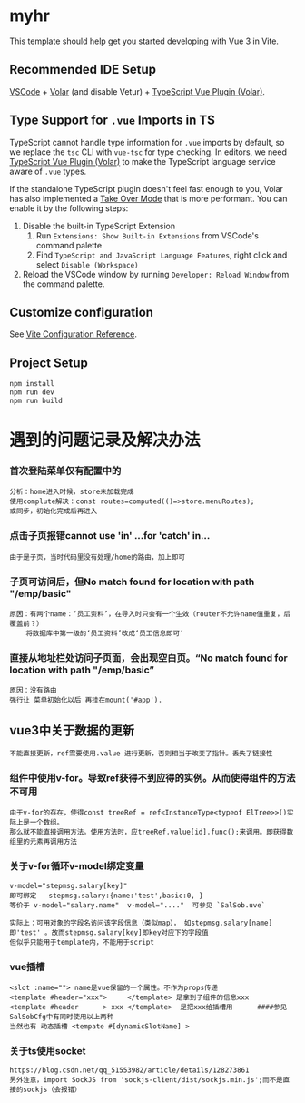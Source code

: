 # myhr

This template should help get you started developing with Vue 3 in Vite.

## Recommended IDE Setup

[VSCode](https://code.visualstudio.com/) + [Volar](https://marketplace.visualstudio.com/items?itemName=Vue.volar) (and disable Vetur) + [TypeScript Vue Plugin (Volar)](https://marketplace.visualstudio.com/items?itemName=Vue.vscode-typescript-vue-plugin).

## Type Support for `.vue` Imports in TS

TypeScript cannot handle type information for `.vue` imports by default, so we replace the `tsc` CLI with `vue-tsc` for type checking. In editors, we need [TypeScript Vue Plugin (Volar)](https://marketplace.visualstudio.com/items?itemName=Vue.vscode-typescript-vue-plugin) to make the TypeScript language service aware of `.vue` types.

If the standalone TypeScript plugin doesn't feel fast enough to you, Volar has also implemented a [Take Over Mode](https://github.com/johnsoncodehk/volar/discussions/471#discussioncomment-1361669) that is more performant. You can enable it by the following steps:

1. Disable the built-in TypeScript Extension
    1) Run `Extensions: Show Built-in Extensions` from VSCode's command palette
    2) Find `TypeScript and JavaScript Language Features`, right click and select `Disable (Workspace)`
2. Reload the VSCode window by running `Developer: Reload Window` from the command palette.

## Customize configuration

See [Vite Configuration Reference](https://vitejs.dev/config/).

## Project Setup
```sh
npm install
npm run dev
npm run build
```
# 遇到的问题记录及解决办法
### 首次登陆菜单仅有配置中的
    分析：home进入时候，store未加载完成
    使用complute解决：const routes=computed(()=>store.menuRoutes);
    或同步，初始化完成后再进入
### 点击子页报错cannot use 'in' ...for 'catch' in...
    由于是子页，当时代码里没有处理/home的路由，加上即可
### 子页可访问后，但No match found for location with path "/emp/basic"
    原因：有两个name：‘员工资料’，在导入时只会有一个生效（router不允许name值重复，后覆盖前？）
        将数据库中第一级的‘员工资料’改成‘员工信息即可’
### 直接从地址栏处访问子页面，会出现空白页。“No match found for location with path "/emp/basic”
    原因：没有路由
    强行让 菜单初始化以后 再挂在mount('#app').
## vue3中关于数据的更新
    不能直接更新，ref需要使用.value 进行更新，否则相当于改变了指针。丢失了链接性
###  组件中使用v-for。导致ref获得不到应得的实例。从而使得组件的方法不可用
    由于v-for的存在，使得const treeRef = ref<InstanceType<typeof ElTree>>()实际上是一个数组。
    那么就不能直接调用方法。使用方法时，应treeRef.value[id].func();来调用。即获得数组里的元素再调用方法
### 关于v-for循环v-model绑定变量
    v-model="stepmsg.salary[key]"
    即可绑定   stepmsg.salary:{name:'test',basic:0, } 
    等价于 v-model="salary.name"  v-model="...."  可参见 `SalSob.uve`

    实际上：可用对象的字段名访问该字段信息（类似map）， 如stepmsg.salary[name] 即'test' 。故而stepmsg.salary[key]即key对应下的字段值
    但似乎只能用于template内，不能用于script
### vue插槽
    <slot :name=""> name是vue保留的一个属性。不作为props传递
    <template #header="xxx">     </template> 是拿到子组件的信息xxx
    <template #header      > xxx </template>  是把xxx给插槽用      ####参见SalSobCfg中有同时使用以上两种
    当然也有 动态插槽 <tempate #[dynamicSlotName] >
### 关于ts使用socket
    https://blog.csdn.net/qq_51553982/article/details/128273861
    另外注意，import SockJS from 'sockjs-client/dist/sockjs.min.js';而不是直接的sockjs（会报错）
